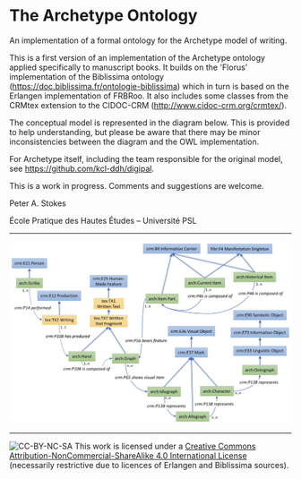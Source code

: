 # The Archetype Ontology

An implementation of a formal ontology for the Archetype model of writing.

This is a first version of an implementation of the Archetype ontology applied specifically to manuscript books. It builds on the 'Florus' implementation of the Biblissima ontology (https://doc.biblissima.fr/ontologie-biblissima) which in turn is based on the Erlangen implementation of FRBRoo. It also includes some classes from the CRMtex extension to the CIDOC-CRM (http://www.cidoc-crm.org/crmtex/).

The conceptual model is represented in the diagram below. This is provided to help understanding, but please be aware that there may be minor inconsistencies between the diagram and the OWL implementation.

For Archetype itself, including the team responsible for the original model, see https://github.com/kcl-ddh/digipal.

This is a work in progress. Comments and suggestions are welcome.

Peter A. Stokes

École Pratique des Hautes Études – Université PSL

---

![Model Diagram](ArchOntDiagram.jpeg)

---

![CC-BY-NC-SA](https://i.creativecommons.org/l/by-nc-sa/4.0/88x31.png) This work is licensed under a [Creative Commons Attribution-NonCommercial-ShareAlike 4.0 International License](http://creativecommons.org/licenses/by-nc-sa/4.0/) (necessarily restrictive due to licences of Erlangen and Biblissima sources).
